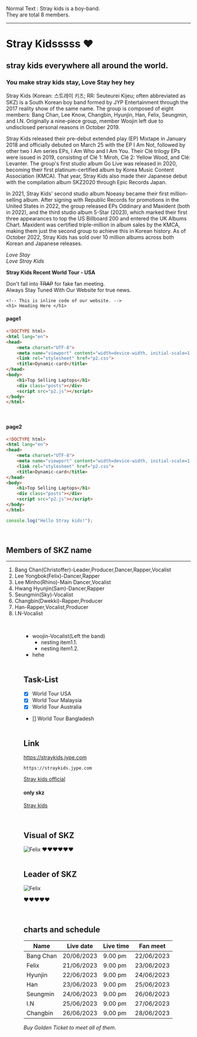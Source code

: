 <!-- how to make a comment -->
<!-- Normal text and new line -->
Normal Text : Stray kids is a boy-band.  
They are total 8 members.
<!-- horizontal rule -->
---
<!-- Heading -->
# Stray Kidsssss ❤️
## stray kids everywhere all around the world.
### You make stray kids stay, Love Stay hey hey 
<!-- paragraph -->
<p>Stray Kids (Korean: 스트레이 키즈; RR: Seuteurei Kijeu; often abbreviated as SKZ) is a South Korean boy band formed by JYP Entertainment through the 2017 reality show of the same name. The group is composed of eight members: Bang Chan, Lee Know, Changbin, Hyunjin, Han, Felix, Seungmin, and I.N. Originally a nine-piece group, member Woojin left due to undisclosed personal reasons in October 2019.

Stray Kids released their pre-debut extended play (EP) Mixtape in January 2018 and officially debuted on March 25 with the EP I Am Not, followed by other two I Am series EPs, I Am Who and I Am You. Their Clé trilogy EPs were issued in 2019, consisting of Clé 1: Miroh, Clé 2: Yellow Wood, and Clé: Levanter. The group's first studio album Go Live was released in 2020, becoming their first platinum-certified album by Korea Music Content Association (KMCA). That year, Stray Kids also made their Japanese debut with the compilation album SKZ2020 through Epic Records Japan.

In 2021, Stray Kids' second studio album Noeasy became their first million-selling album. After signing with Republic Records for promotions in the United States in 2022, the group released EPs Oddinary and Maxident (both in 2022), and the third studio album 5-Star (2023), which marked their first three appearances to top the US Billboard 200 and entered the UK Albums Chart. Maxident was certified triple-million in album sales by the KMCA, making them just the second group to achieve this in Korean history. As of October 2022, Stray Kids has sold over 10 million albums across both Korean and Japanese releases.</p>
<!-- Italic  -->
_Love Stay_  
<i>Love Stray Kids</i>
<!-- bold -->
__Stray Kids Recent World Tour - USA__
<!-- strike-through -->
Don't fall into ~~TRAP~~ for fake fan meeting.  
Always Stay Tuned With Our Website for true news.  
<!-- single line code -->

`<!-- This is inline code of our website. -->`   
`<h1> Heading Here </h1>` 

#### page1
<!-- multiple line code -->

```html
<!DOCTYPE html>
<html lang="en">
<head>
    <meta charset="UTF-8">
    <meta name="viewport" content="width=device-width, initial-scale=1.0">
    <link rel="stylesheet" href="p2.css">
    <title>Dynamic-card</title>
</head>
<body>
    <h1>Top Selling Laptops</h1>
    <div class="posts"></div>
    <script src="p2.js"></script>
</body>
</html>
```

<br>

#### page2

```html
<!DOCTYPE html>
<html lang="en">
<head>
    <meta charset="UTF-8">
    <meta name="viewport" content="width=device-width, initial-scale=1.0">
    <link rel="stylesheet" href="p2.css">
    <title>Dynamic-card</title>
</head>
<body>
    <h1>Top Selling Laptops</h1>
    <div class="posts"></div>
    <script src="p2.js"></script>
</body>
</html>
```

```javascript
console.log("Hello Stray kids!");
```

<br>

## Members of SKZ name 
___
<ol>
<li>Bang Chan(Christoffer)-Leader,Producer,Dancer,Rapper,Vocalist</li>
<li>Lee Yongbok(Felix)-Dancer,Rapper</li>
<li>Lee Minho(Rhino)-Main Dancer,Vocalist</li>
<li>Hwang Hyunjin(Sam)-Dancer,Rapper</li>
<li>Seungmin(Sky)-Vocalist</li>
<li>Changbin(Dwekki)-Rapper,Producer</li>
<li>Han-Rapper,Vocalist,Producer</li>
<li>I.N-Vocalist  </li>
<ol>  

  <br>

<!-- <ul>
<li>Woojin-Vocalist(Left the band)</li>
</ul> -->
- woojin-Vocalist(Left the band)
  - nesting item1.1.
  - nesting item1.2.
- hehe  
<!-- Task-list -->

<br>

## Task-List
- [x] World Tour USA
- [x] World Tour Malaysia
- [x] World Tour Australia
- [] World Tour Bangladesh

<!-- Link -->

<br>

## Link
<!-- Automatic Link -->
https://straykids.jype.com

<!-- Disable link -->
`https://straykids.jype.com`

<!-- Markdown-link -->
[Stray kids official](https://straykids.jype.com)  
#### only skz
[Stray kids][websitelink]

<!-- Images -->

<br>

## Visual of SKZ

<!-- ![felix](./images/skz2.png) -->
<img src="./images/skz2.png" title="Felix">
❤️❤️❤️❤️❤️❤️
<br><br>

## Leader of SKZ
<img src="./images/bang.jpg" title="Felix">

<!-- emoji from emojipedia.com -->

❤️❤️❤️❤️❤️

<br>

<!-- Table -->

## charts and schedule

| Name | Live date | Live time | Fan meet |
|--------|-----------|----------|-----------|
| Bang Chan | 20/06/2023 | 9.00 pm | 22/06/2023 |
| Felix | 21/06/2023 | 9.00 pm | 23/06/2023 |
| Hyunjin | 22/06/2023 | 9.00 pm | 24/06/2023 |
| Han | 23/06/2023 | 9.00 pm | 25/06/2023 |
| Seungmin | 24/06/2023 | 9.00 pm | 26/06/2023 |
| I.N | 25/06/2023 | 9.00 pm | 27/06/2023 |
| Changbin | 26/06/2023 | 9.00 pm | 28/06/2023 |

_Buy Golden Ticket to meet all of them._




<!-- All link is here -->

[websitelink]: https://straykids.jype.com














